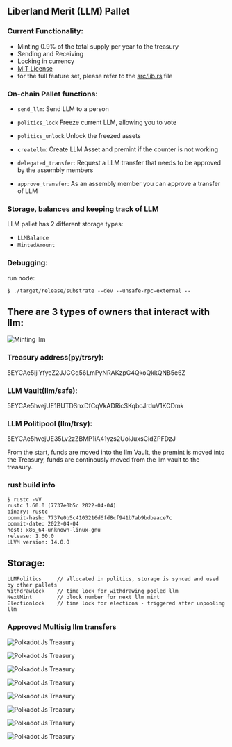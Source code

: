 ## Liberland Merit (LLM) Pallet


### Current Functionality:
*  Minting 0.9% of the total supply per year to the treasury
*  Sending and Receiving
*  Locking in currency
*  [MIT License](https://mit-license.org/)
*  for the full feature set, please refer to the [src/lib.rs](src/lib.rs) file


### On-chain Pallet functions:

*  `send_llm`:
Send LLM to a person

*  `politics_lock`
Freeze current LLM, allowing you to vote        

*  `politics_unlock`
Unlock the freezed assets       

*  `createllm`:
Create LLM Asset and premint if the counter is not working

*  `delegated_transfer`:
Request a LLM transfer that needs to be approved by the assembly members

*  `approve_transfer`:
As an assembly member you can approve a transfer of LLM


### Storage, balances and keeping track of LLM
LLM pallet has 2 different storage types:

- `LLMBalance`
- `MintedAmount`

### Debugging: 

run node: 

```shell
$ ./target/release/substrate --dev --unsafe-rpc-external --
```

## There are 3 types of owners that interact with llm:

![Minting llm](llm_minting.png)

### Treasury address(py/trsry):
5EYCAe5ijiYfyeZ2JJCGq56LmPyNRAKzpG4QkoQkkQNB5e6Z

### LLM Vault(llm/safe): 
5EYCAe5hvejUE1BUTDSnxDfCqVkADRicSKqbcJrduV1KCDmk

### LLM Politipool (llm/trsy):  
5EYCAe5hvejUE35Lv2zZBMP1iA41yzs2UoiJuxsCidZPFDzJ     


From the start, funds are moved into the llm Vault, the premint is moved into the Treasury, funds are continously moved from the llm vault to the treasury.





### rust build info
```shell
$ rustc -vV
rustc 1.60.0 (7737e0b5c 2022-04-04)
binary: rustc
commit-hash: 7737e0b5c4103216d6fd8cf941b7ab9bdbaace7c
commit-date: 2022-04-04
host: x86_64-unknown-linux-gnu
release: 1.60.0
LLVM version: 14.0.0
```


## Storage:

```
LLMPolitics     // allocated in politics, storage is synced and used by other pallets
Withdrawlock    // time lock for withdrawing pooled llm	 
NextMint        // block number for next llm mint 
Electionlock    // time lock for elections - triggered after unpooling llm
```




### Approved Multisig llm transfers

![Polkadot Js Treasury](treasury_account_query.png)

![Polkadot Js Treasury](check_multisig.png)

![Polkadot Js Treasury](treasuryllm_transfer_with_multisig.png)

![Polkadot Js Treasury](multisig_send_tx.png)

![Polkadot Js Treasury](pending_multisig.png)

![Polkadot Js Treasury](approve_multisig.png)

![Polkadot Js Treasury](pasted_multisig_approved_data.png)

![Polkadot Js Treasury](after_multisig.png)
